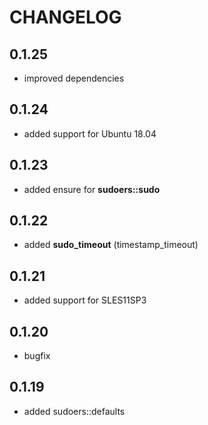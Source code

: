 # CHANGELOG

## 0.1.25

* improved dependencies

## 0.1.24

* added support for Ubuntu 18.04

## 0.1.23

* added ensure for **sudoers::sudo**

## 0.1.22

* added **sudo_timeout** (timestamp_timeout)

## 0.1.21

* added support for SLES11SP3

## 0.1.20

* bugfix

## 0.1.19

* added sudoers::defaults

